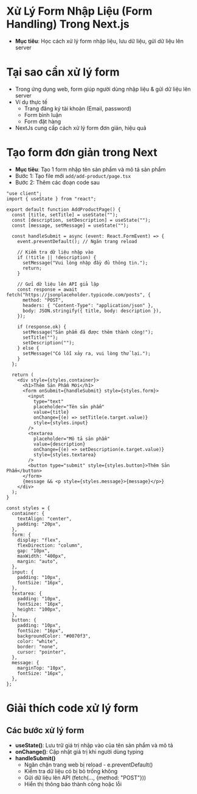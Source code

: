 # Xử Lý Form Nhập Liệu (Form Handling) Trong Next.js
- **Mục tiêu**: Học cách xử lý form nhập liệu, lưu dữ liệu, gửi dữ liệu lên server

# Tại sao cần xử lý form
- Trong ứng dụng web, form giúp người dùng nhập liệu & gửi dữ liệu lên server
- Ví dụ thực tế
  - Trang đăng ký tài khoản (Email, password)
  - Form bình luận
  - Form đặt hàng
- NextJs cung cấp cách xử lý form đơn giản, hiệu quả

# Tạo form đơn giản trong Next
- **Mục tiêu**: Tạo 1 form nhập tên sản phẩm và mô tả sản phẩm
- Bước 1: Tạo file mới `add/add-product/page.tsx`
- Bước 2: Thêm các đoạn code sau
```tsx
"use client";
import { useState } from "react";

export default function AddProductPage() {
  const [title, setTitle] = useState("");
  const [description, setDescription] = useState("");
  const [message, setMessage] = useState("");

  const handleSubmit = async (event: React.FormEvent) => {
    event.preventDefault(); // Ngăn trang reload

    // Kiểm tra dữ liệu nhập vào
    if (!title || !description) {
      setMessage("Vui lòng nhập đầy đủ thông tin.");
      return;
    }

    // Gửi dữ liệu lên API giả lập
    const response = await fetch("https://jsonplaceholder.typicode.com/posts", {
      method: "POST",
      headers: { "Content-Type": "application/json" },
      body: JSON.stringify({ title, body: description }),
    });

    if (response.ok) {
      setMessage("Sản phẩm đã được thêm thành công!");
      setTitle("");
      setDescription("");
    } else {
      setMessage("Có lỗi xảy ra, vui lòng thử lại.");
    }
  };

  return (
    <div style={styles.container}>
      <h1>Thêm Sản Phẩm Mới</h1>
      <form onSubmit={handleSubmit} style={styles.form}>
        <input
          type="text"
          placeholder="Tên sản phẩm"
          value={title}
          onChange={(e) => setTitle(e.target.value)}
          style={styles.input}
        />
        <textarea
          placeholder="Mô tả sản phẩm"
          value={description}
          onChange={(e) => setDescription(e.target.value)}
          style={styles.textarea}
        />
        <button type="submit" style={styles.button}>Thêm Sản Phẩm</button>
      </form>
      {message && <p style={styles.message}>{message}</p>}
    </div>
  );
}

const styles = {
  container: {
    textAlign: "center",
    padding: "20px",
  },
  form: {
    display: "flex",
    flexDirection: "column",
    gap: "10px",
    maxWidth: "400px",
    margin: "auto",
  },
  input: {
    padding: "10px",
    fontSize: "16px",
  },
  textarea: {
    padding: "10px",
    fontSize: "16px",
    height: "100px",
  },
  button: {
    padding: "10px",
    fontSize: "16px",
    backgroundColor: "#0070f3",
    color: "white",
    border: "none",
    cursor: "pointer",
  },
  message: {
    marginTop: "10px",
    fontSize: "16px",
  },
};
```

# Giải thích code xử lý form
## Các bước xử lý form
- **useState()**: Lưu trữ giá trị nhập vào của tên sản phẩm và mô tả
- **onChange()**: Cập nhật giá trị khi người dùng typing
- **handleSubmit()**
  - Ngăn chặn trang web bị reload - e.preventDefault()
  - Kiểm tra dữ liệu có bị bỏ trống không
  - Gửi dữ liệu lên API (fetch(..., {method: "POST"}))
  - Hiển thị thông báo thành công hoặc lỗi
